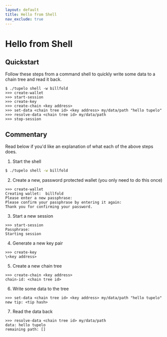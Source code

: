 ```yaml
---
layout: default
title: Hello from Shell
nav_exclude: true
---
```


# Hello from Shell

## Quickstart
Follow these steps from a command shell to quickly write some data to a chain tree and read it back.

```
$ ./tupelo shell -w billfold
>>> create-wallet
>>> start-session
>>> create-key
>>> create-chain <key address>
>>> set-data <chain tree id> <key address> my/data/path "hello tupelo"
>>> resolve-data <chain tree id> my/data/path
>>> stop-session
```

## Commentary
Read below if you'd like an explanation of what each of the above steps does.

1. Start the shell
```bash
$ ./tupelo shell -w billfold
```

2. Create a new, password protected wallet (you only need to do this once)
```
>>> create-wallet
Creating wallet:  billfold
Please enter a new passphrase:
Please confirm your passphrase by entering it again:
Thank you for confirming your password.
```

3. Start a new session
```
>>> start-session
Passphrase:
Starting session
```

4. Generate a new key pair
```
>>> create-key
\<key address>
```

5. Create a new chain tree
```
>>> create-chain <key address>
chain-id: <chain tree id>
```

6. Write some data to the tree
```
>>> set-data <chain tree id> <key address> my/data/path "hello tupelo"
new tip: <tip hash>
```

7. Read the data back
```
>>> resolve-data <chain tree id> my/data/path
data: hello tupelo
remaining path: []
```
